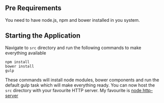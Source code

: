 ## Pre Requirements
You need to have node.js, npm and bower installed in you system.

## Starting the Application
Navigate to `src` directory and run the following commands to make everything available
    
    npm install
    bower install
    gulp
    
These commands will install node modules, bower components and run the default gulp task which will make everything ready. You can now host the `src` directory with your favourite HTTP server. My favourite is [node http-server](https://github.com/nodeapps/http-server)